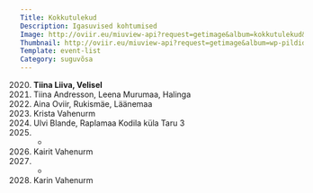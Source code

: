 ```yaml
---
Title: Kokkutulekud
Description: Igasuvised kohtumised
Image: http://oviir.eu/miuview-api?request=getimage&album=kokkutulekud&item=1964-1.-kokkutulek-tallinnas-linnu-teel-nurkade-juures-vol2.jpg&size=1200&mode=longest
Thumbnail: http://oviir.eu/miuview-api?request=getimage&album=wp-pildid-sisusse&item=o-logo-white.png&size=600&mode=square
Template: event-list
Category: suguvõsa
---
```


2020. **Tiina Liiva, Velisel**
2021. Tiina Andresson, Leena Murumaa, Halinga
2022. Aina Oviir, Rukismäe, Läänemaa
2023. Krista Vahenurm
2024. Ulvi Blande, Raplamaa Kodila küla Taru 3
2025. -
2026. Kairit Vahenurm
2027. -
2028. Karin Vahenurm
